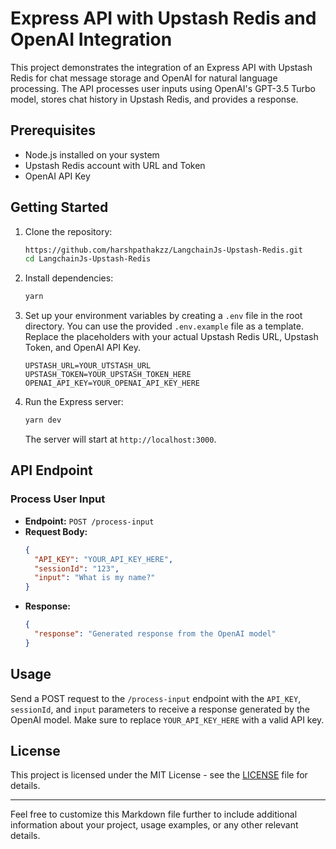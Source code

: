# Express API with Upstash Redis and OpenAI Integration

This project demonstrates the integration of an Express API with Upstash Redis for chat message storage and OpenAI for natural language processing. The API processes user inputs using OpenAI's GPT-3.5 Turbo model, stores chat history in Upstash Redis, and provides a response.

## Prerequisites

- Node.js installed on your system
- Upstash Redis account with URL and Token
- OpenAI API Key

## Getting Started

1. Clone the repository:

   ```bash
   https://github.com/harshpathakzz/LangchainJs-Upstash-Redis.git
   cd LangchainJs-Upstash-Redis
   ```

2. Install dependencies:

   ```bash
   yarn
   ```

3. Set up your environment variables by creating a `.env` file in the root directory. You can use the provided `.env.example` file as a template. Replace the placeholders with your actual Upstash Redis URL, Upstash Token, and OpenAI API Key.

   ```
   UPSTASH_URL=YOUR_UTSTASH_URL
   UPSTASH_TOKEN=YOUR_UPSTASH_TOKEN_HERE
   OPENAI_API_KEY=YOUR_OPENAI_API_KEY_HERE
   ```

4. Run the Express server:

   ```bash
   yarn dev
   ```

   The server will start at `http://localhost:3000`.

## API Endpoint

### Process User Input

- **Endpoint:** `POST /process-input`
- **Request Body:**
  ```json
  {
    "API_KEY": "YOUR_API_KEY_HERE",
    "sessionId": "123",
    "input": "What is my name?"
  }
  ```
- **Response:**
  ```json
  {
    "response": "Generated response from the OpenAI model"
  }
  ```

## Usage

Send a POST request to the `/process-input` endpoint with the `API_KEY`, `sessionId`, and `input` parameters to receive a response generated by the OpenAI model. Make sure to replace `YOUR_API_KEY_HERE` with a valid API key.

## License

This project is licensed under the MIT License - see the [LICENSE](LICENSE) file for details.

---

Feel free to customize this Markdown file further to include additional information about your project, usage examples, or any other relevant details.
